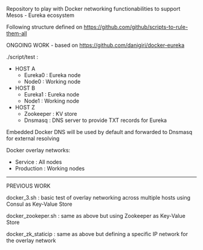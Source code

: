 Repository to play with Docker networking functionabilities to support Mesos - Eureka ecosystem

Following structure defined on https://github.com/github/scripts-to-rule-them-all

ONGOING WORK - based on https://github.com/danigiri/docker-eureka

./script/test : 

+ HOST A
  - Eureka0 : Eureka node
  - Node0 : Working node
+ HOST B
  - Eureka1 : Eureka node
  - Node1 : Working node
+ HOST Z
  - Zookeeper :  KV store
  - Dnsmasq : DNS server to provide TXT records for Eureka

Embedded Docker DNS will be used by default and forwarded to Dnsmasq for external resolving

Docker overlay networks:
  - Service : All nodes
  - Production : Working nodes

____________________________________________
PREVIOUS WORK

docker_3.sh : basic test of overlay networking across multiple hosts using Consul as Key-Value Store

docker_zookeper.sh : same as above but using Zookeeper as Key-Value Store

docker_zk_staticip : same as above but defining a specific IP network for the overlay network
